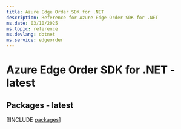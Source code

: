 ```yaml
---
title: Azure Edge Order SDK for .NET
description: Reference for Azure Edge Order SDK for .NET
ms.date: 03/10/2025
ms.topic: reference
ms.devlang: dotnet
ms.service: edgeorder
---
```

# Azure Edge Order SDK for .NET - latest
## Packages - latest
[!INCLUDE [packages](edge-order-index.md)]